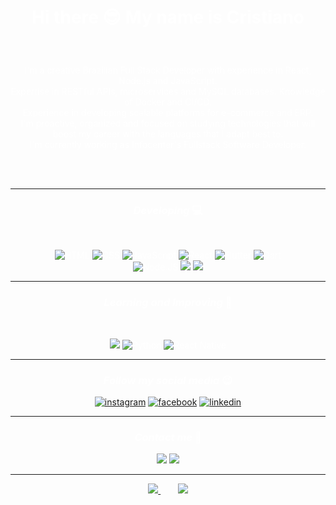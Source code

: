 <span style="color:white" style="background-color:black">

# <p align=center>Hi there 😎   My name is **Cristiano**</p>
<br>
<p align=center>I'm a creative Brazilian Full Stack Developer with experience in React, Node.js and JavaScript. <br>
Expertise in RESTful APIs, microservices and MySQL databases. Knowledge of Docker and CI/CD. <br>
Experience in developing scalable platforms for e-commerce and ERP.<br>
I'm proactive, organized and focused on studying technologies that will boost my career with the languages ​​that I adapt best to.<br>
I'm currently working as Infocenter's Fullstack Software Developer. </p>
<br>
<br>
<hr>



### <p align=center> *Developing* 💻</p>
<br>
<p align=center>
<img src="https://img.shields.io/badge/HTML5-E34F26?style=for-the-badge&logo=html5&logoColor=white" alt="HTML" />
<img src="https://img.shields.io/badge/CSS3-1572B6?style=for-the-badge&logo=css3&logoColor=white" alt="CSS" />
<img src="https://img.shields.io/badge/JavaScript-808080?style=for-the-badge&logo=javascript&logoColor=F7DF1E" alt="JavaScript" />
<img src="https://img.shields.io/badge/React-20232A?style=for-the-badge&logo=react&logoColor=61DAFB" alt="React" />
<img src="https://img.shields.io/badge/Flutter-87CEFA?style=for-the-badge&logo=flutter&logoColor=white" alt="Flutter" />
<img src="https://img.shields.io/badge/Dart-000080?style=for-the-badge&logo=dart&logoColor=white" alt="Dart" />
<br>
<img src="https://img.shields.io/badge/Node.js-43853D?style=for-the-badge&logo=node.js&logoColor=white" alt="Node.JS" />
<img src="https://img.shields.io/badge/MySQL-030303?style=for-the-badge&logo=mysql&logoColor=61DAFB"%20alt="MySQL" />
<img src="https://img.shields.io/badge/PostgreSQL-008080?style=for-the-badge&logo=postgresql&logoColor=white"%20alt="PostgreSQL" />
</p>

<hr>

### <p align=center> *Learning and Improving* 📖</p>
<br>
<p align=center>
<img src="https://img.shields.io/badge/TypeScript-A9A9A9?style=for-the-badge&logo=typescript&logoColor=3178C6"%20alt="TypeScript" />
<img src="https://img.shields.io/badge/Python-14354C?style=for-the-badge&logo=python&logoColor=white" alt="Python" />
<img src="https://img.shields.io/badge/React%20Native-B0C4DE?style=for-the-badge&logo=react&logoColor=191970" alt="React Native" />
</p>
<hr>

### <p align=center> *Follow my social media* 😉 </p>
<p align=center><a href="https://www.instagram.com/cris.gustavogs/"><img src="https://img.shields.io/badge/Instagram-E4405F?style=for-the-badge&logo=instagram&logoColor=white" alt="instagram"></a>
<a href="https://www.facebook.com/cristianogustavo.gomesdasilva"><img src="https://img.shields.io/badge/Facebook-1877F2?style=for-the-badge&logo=facebook&logoColor=white" alt="facebook"></a>
<a href="https://www.linkedin.com/in/crisgustavogs/"><img src="https://img.shields.io/badge/LinkedIn-09009B?style=for-the-badge&logo=inspire&logoColor=white" alt="linkedin"></a></p>
<hr>

### <p align=center> *Contact me* 📱 </p>
<p align=center>
<a href="https://wa.me/5544999373916/?text=Hey! Found you on GitHub"><img src="https://img.shields.io/badge/WhatsApp-25D366?style=for-the-badge&logo=whatsapp&logoColor=white" alt"whatsapp" /></a>
<a href="mailto:cris.gustavogs@gmail.com"><img src="https://img.shields.io/badge/Gmail-D14836?style=for-the-badge&logo=gmail&logoColor=white" alt"gmail" /></a></p>
<hr>


<div align="center" width="100%" gap="30px">
  <a href="https://github.com/crisgustavo/github-readme-stats">
    <img src="https://github-readme-stats.vercel.app/api?username=crisgustavo&show_icons=true&theme=dark""/>
  </a>
  <span>&nbsp;&nbsp;&nbsp;&nbsp;&nbsp;&nbsp;</span>
  <a href="https://github.com/anuraghazra/github-readme-stats">
    <img src="https://github-readme-stats.vercel.app/api/top-langs/?username=crisgustavo&show_icons=true&theme=dark" />
  </a>
</div>

</span>

<!--
**crisgustavo/crisgustavo** is a ✨ _special_ ✨ repository because its `README.md` (this file) appears on your GitHub profile.

Here are some ideas to get you started:

- 🔭 I’m currently working on ...
- 🌱 I’m currently learning ...
- 👯 I’m looking to collaborate on ...
- 🤔 I’m looking for help with ...
- 💬 Ask me about ...
- 📫 How to reach me: ...
- 😄 Pronouns: ...
- ⚡ Fun fact: ...
-->
